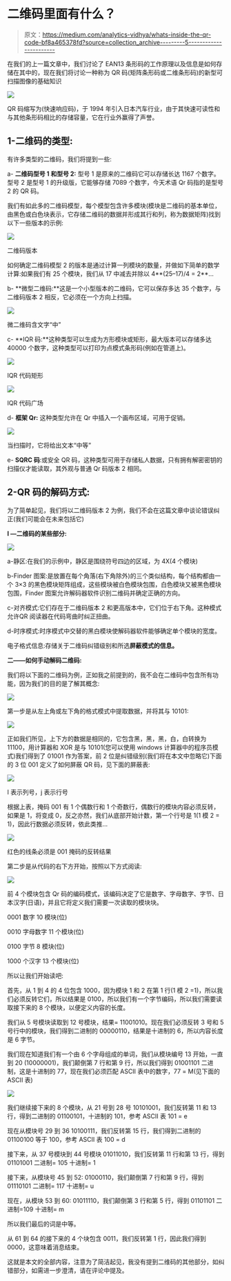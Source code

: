 # 二维码里面有什么？

> 原文：<https://medium.com/analytics-vidhya/whats-inside-the-qr-code-bf8a465378fd?source=collection_archive---------5----------------------->

在我们的上一篇文章中，我们讨论了 EAN13 条形码的工作原理以及信息是如何存储在其中的，现在我们将讨论一种称为 QR 码(矩阵条形码或二维条形码)的新型可扫描图像的基础知识

![](img/74721a425a4b2d1411cc3dde63d4d6a9.png)

QR 码缩写为(快速响应码)，于 1994 年引入日本汽车行业，由于其快速可读性和与其他条形码相比的存储容量，它在行业外赢得了声誉。

## 1-二维码的类型:

有许多类型的二维码，我们将提到一些:

a- **二维码型号 1 和型号 2:** 型号 1 是原来的二维码它可以存储长达 1167 个数字。型号 2 是型号 1 的升级版，它能够存储 7089 个数字，今天术语 Qr 码指的是型号 2 的 QR 码。

我们有如此多的二维码模型，每个模型包含许多模块(模块是二维码的基本单位，由黑色或白色块表示，它存储二维码的数据并形成其行和列，称为数据矩阵)找到以下一些版本的示例:

![](img/75b1985aa780d38d12a1f0fc180c4f76.png)

二维码版本

如何确定二维码模型 2 的版本是通过计算一列模块的数量，并做如下简单的数学计算:如果我们有 25 个模块，我们从 17 中减去并除以 4**(25–17)/4 = 2**…

b- **微型二维码:**这是一个小型版本的二维码，它可以保存多达 35 个数字，与二维码版本 2 相反，它必须在一个方向上扫描。

![](img/dc6cdf2b5ba0a06f5e9172c274107075.png)

微二维码含文字“中”

c- **IQR 码:**这种类型可以生成为方形模块或矩形，最大版本可以存储多达 40000 个数字，这种类型可以打印为点模式条形码(例如在管道上)。

![](img/c90d433267951957b3eaa0a9f218950b.png)

IQR 代码矩形

![](img/db5832fe526b29d6c060f27e7ac2a2c9.png)

IQR 代码广场

d- **框架 Qr:** 这种类型允许在 Qr 中插入一个画布区域，可用于促销。

![](img/5d8e3e81b43ca5382720418cee73ca5c.png)

当扫描时，它将给出文本“中等”

e- **SQRC 码**:或安全 QR 码，这种类型可用于存储私人数据，只有拥有解密密钥的扫描仪才能读取，其外观与普通 Qr 码版本 2 相同。

## 2-QR 码的解码方式:

为了简单起见，我们将以二维码版本 2 为例，我们不会在这篇文章中谈论错误纠正(我们可能会在未来包括它)

**I —二维码的某些部分:**

![](img/8630062257a05c391e441b5ccb2e7b0e.png)

a-静区:在我们的示例中，静区是围绕符号四边的区域，为 4X(4 个模块)

b-Finder 图案:是放置在每个角落(右下角除外)的三个类似结构，每个结构都由一个 3×3 的黑色模块矩阵组成，这些模块被白色模块包围，白色模块又被黑色模块包围，Finder 图案允许解码器软件识别二维码并确定正确的方向。

c-对齐模式:它们存在于二维码版本 2 和更高版本中，它们位于右下角。这种模式允许QR 阅读器在代码弯曲时纠正扭曲。

d-时序模式:时序模式中交替的黑白模块使解码器软件能够确定单个模块的宽度。

电子格式信息:存储关于二维码纠错级别和所选**屏蔽模式的信息。**

**二——如何手动解码二维码:**

我们将以下面的二维码为例，正如我之前提到的，我不会在二维码中包含所有功能，因为我们的目的是了解其概念:

![](img/18e3aeb50c987cd578f546253a03dba0.png)

第一步是从左上角或左下角的格式模式中提取数据，并将其与 10101:

![](img/1bb903e7cb1d579be08ac1c107e2ca7b.png)

正如我们所见，上下方的数据是相同的，它包含黑，黑，黑，白，白转换为 11100，用计算器和 XOR 是与 10101(您可以使用 windows 计算器中的程序员模式)我们得到了 01001 作为答案，前 2 位是纠错级别(我们将在本文中忽略它)下面的 3 位 001 定义了如何屏蔽 QR 码，见下面的屏蔽表:

![](img/691371cc1f91ed9c7d21ef9aa974416a.png)

I 表示列号，j 表示行号

根据上表，掩码 001 有 1 个偶数行和 1 个奇数行，偶数行的模块内容必须反转，如果是 1，将变成 0，反之亦然，我们从底部开始计数，第一个行号是 1(1 模 2 = 1)，因此行数据必须反转，依此类推…

![](img/b5fcf466414ddcbaaa3df4cf9b31a442.png)

红色的线条必须是 001 掩码的反转结果

第二步是从代码的右下方开始，按照以下方式阅读:

![](img/f3e91416e4200e572b49f2224efac83a.png)

前 4 个模块包含 Qr 码的编码模式，该编码决定了它是数字、字母数字、字节、日本汉字(日语)，并且它将定义我们需要一次读取的模块块。

0001 数字 10 模块(位)

0010 字母数字 11 个模块(位)

0100 字节 8 模块(位)

1000 个汉字 13 个模块(位)

所以让我们开始读吧:

首先，从 1 到 4 的 4 位包含 1000，因为模块 1 和 2 在第 1 行(1 模 2 =1)，所以我们必须反转它们，所以结果是 0100，所以我们有一个字节编码，所以我们需要读取接下来的 8 个模块，以便定义内容的长度。

我们从 5 号模块读取到 12 号模块，结果= 11001010。现在我们必须反转 3 号和 5 号行中的模块，我们得到二进制的 00000110，结果是十进制的 6，所以内容长度是 6 字节。

我们现在知道我们有一个由 6 个字母组成的单词，我们从模块编号 13 开始，一直到 20 (10000001)，我们颠倒第 7 行和第 9 行，所以我们得到 01001101 二进制，这是十进制的 77，现在我们必须匹配 ASCII 表中的数字，77 = M(见下面的 ASCII 表)

![](img/8e4cb471f2c4212c07ed34f6b9fe4caf.png)

我们继续接下来的 8 个模块，从 21 号到 28 号 10101001，我们反转第 11 和 13 行，得到二进制的 01100101，十进制的 101，参考 ASCII 表 101 = e

现在从模块号 29 到 36 10100111，我们反转第 15 行，我们得到二进制的 01100100 等于 100，参考 ASCII 表 100 = d

接下来，从 37 号模块到 44 号模块 01011010，我们反转第 11 行和第 13 行，得到 01101001 二进制= 105 十进制= 1

接下来，从模块号 45 到 52: 01000110，我们颠倒第 7 行和第 9 行，得到 01110101 二进制= 117 十进制= u

现在，从模块 53 到 60: 01011110，我们颠倒第 3 行和第 5 行，得到 01101101 二进制=109 十进制= m

所以我们最后的词是中等。

从 61 到 64 的接下来的 4 个块包含 0011，我们反转第 1 行，因此我们得到 0000，这意味着消息结束。

这就是本文的全部内容，注意为了简洁起见，我没有提到二维码的其他部分，如纠错部分，如需进一步澄清，请在评论中提及。